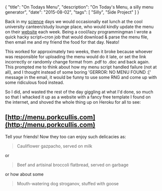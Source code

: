 {
    "title": "On Todays Menu",
    "description": "On Today's Menu, a silly menu generator",
    "date": "2015-08-02",
    "tags": [
        "Silly", "Side Project"
    ]
}

Back in my [science](http://bioinformatics.bris.ac.uk/) days we would occasionally eat lunch at the cool university canteen/study lounge place, who would kindly update the menu on their [website](http://www.bristol.ac.uk/conferences-hospitality/hospitality/cafes/studylounge.html) each week. Being a cool/lazy programmingman I wrote a quick hacky script+cron job that would download &amp; parse the menu file, then email me and my friend the food for that day. Neato!

This worked for approximately two weeks, then it broke because whoever was responsible for uploading the menu would do it late, or set the link incorrectly or randomly change format from .pdf to .doc and back again. This prompted me to think about how my menu script handled failure (not at all), and I thought instead of some boring 'GERROR: NO MENU FOUND :[' message in the email, it would be funny to use some RNG and come up with some ridiculous food instead.

So I did, and wasted the rest of the day giggling at what I'd done, so much so that I whacked it up as a website with a fancy free template I found on the internet, and shoved the whole thing up on Heroku for all to see:

## [http://menu.porkcullis.com](http://menu.porkcullis.com)

Tell your friends! Now they too can enjoy such delicacies as:

> Cauliflower gazpacho, served on milk

or 

> Beef and artisinal broccoli flatbread, served on garbage

or how about some

> Mouth-watering dog stroganov, stuffed with goose